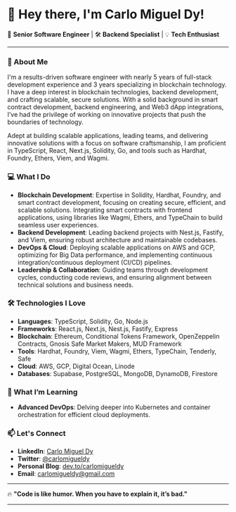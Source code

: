 # 👋 Hey there, I'm Carlo Miguel Dy!

🚀 **Senior Software Engineer** | 🛠️ **Backend Specialist** | 💡 **Tech Enthusiast**

---

### 🚀 About Me

I'm a results-driven software engineer with nearly 5 years of full-stack development experience and 3 years specializing in blockchain technology. I have a deep interest in blockchain technologies, backend development, and crafting scalable, secure solutions. With a solid background in smart contract development, backend engineering, and Web3 dApp integrations, I’ve had the privilege of working on innovative projects that push the boundaries of technology.

Adept at building scalable applications, leading teams, and delivering innovative solutions with a focus on software craftsmanship, I am proficient in TypeScript, React, Next.js, Solidity, Go, and tools such as Hardhat, Foundry, Ethers, Viem, and Wagmi.

### 💻 What I Do

- **Blockchain Development**: Expertise in Solidity, Hardhat, Foundry, and smart contract development, focusing on creating secure, efficient, and scalable solutions. Integrating smart contracts with frontend applications, using libraries like Wagmi, Ethers, and TypeChain to build seamless user experiences.
- **Backend Development**: Leading backend projects with Nest.js, Fastify, and Viem, ensuring robust architecture and maintainable codebases.
- **DevOps & Cloud**: Deploying scalable applications on AWS and GCP, optimizing for Big Data performance, and implementing continuous integration/continuous deployment (CI/CD) pipelines.
- **Leadership & Collaboration**: Guiding teams through development cycles, conducting code reviews, and ensuring alignment between technical solutions and business needs.

### 🛠️ Technologies I Love

- **Languages**: TypeScript, Solidity, Go, Node.js    
- **Frameworks**: React.js, Next.js, Nest.js, Fastify, Express
- **Blockchain**: Ethereum, Conditional Tokens Framework, OpenZeppelin Contracts, Gnosis Safe Market Makers, MUD Framework 
- **Tools**: Hardhat, Foundry, Viem, Wagmi, Ethers, TypeChain, Tenderly, Safe
- **Cloud**: AWS, GCP, Digital Ocean, Linode
- **Databases**: Supabase, PostgreSQL, MongoDB, DynamoDB, Firestore

### 🌱 What I’m Learning

- **Advanced DevOps**: Delving deeper into Kubernetes and container orchestration for efficient cloud deployments.

### 📫 Let's Connect

- **LinkedIn**: [Carlo Miguel Dy](https://www.linkedin.com/in/carlomigueldy/)
- **Twitter**: [@carlomigueldy](https://twitter.com/carlomigueldy)
- **Personal Blog**: [dev.to/carlomigueldy](https://dev.to/carlomigueldy)
- **Email**: [carlomigueldy@gmail.com](mailto:carlomigueldy@gmail.com)

---

🔥 **"Code is like humor. When you have to explain it, it’s bad."**

---
